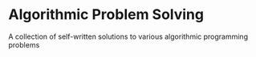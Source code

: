 # Algorithmic Problem Solving

A collection of self-written solutions to various algorithmic programming problems
